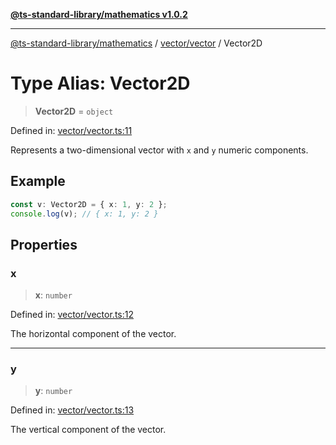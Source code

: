 [**@ts-standard-library/mathematics v1.0.2**](../../../README.md)

***

[@ts-standard-library/mathematics](../../../README.md) / [vector/vector](../README.md) / Vector2D

# Type Alias: Vector2D

> **Vector2D** = `object`

Defined in: [vector/vector.ts:11](https://github.com/gabaudette/ts-stdlib/blob/4a412e6fb273dc9fcab54b84c05921f52dac4b3f/packages/mathematics/src/vector/vector.ts#L11)

Represents a two-dimensional vector with `x` and `y` numeric components.

## Example

```ts
const v: Vector2D = { x: 1, y: 2 };
console.log(v); // { x: 1, y: 2 }
```

## Properties

### x

> **x**: `number`

Defined in: [vector/vector.ts:12](https://github.com/gabaudette/ts-stdlib/blob/4a412e6fb273dc9fcab54b84c05921f52dac4b3f/packages/mathematics/src/vector/vector.ts#L12)

The horizontal component of the vector.

***

### y

> **y**: `number`

Defined in: [vector/vector.ts:13](https://github.com/gabaudette/ts-stdlib/blob/4a412e6fb273dc9fcab54b84c05921f52dac4b3f/packages/mathematics/src/vector/vector.ts#L13)

The vertical component of the vector.
